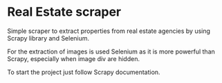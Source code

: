 # Real Estate scraper

Simple scraper to extract properties from real estate agencies by using Scrapy library and Selenium. 

For the extraction of images is used Selenium as it is more powerful than Scrapy, especially when image div are hidden.

To start the project just follow Scrapy documentation.
